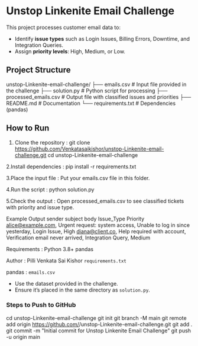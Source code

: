 # Unstop Linkenite Email Challenge

This project processes customer email data to:
- Identify **issue types** such as Login Issues, Billing Errors, Downtime, and Integration Queries.
- Assign **priority levels**: High, Medium, or Low.

## Project Structure
unstop-Linkenite-email-challenge/
├── emails.csv # Input file provided in the challenge
├── solution.py # Python script for processing
├── processed_emails.csv # Output file with classified issues and priorities
├── README.md # Documentation
└── requirements.txt # Dependencies (pandas)

## How to Run

1. Clone the repository :
git clone https://github.com/Venkatasaikishor/unstop-Linkenite-email-challenge.git 
cd unstop-Linkenite-email-challenge
   
2.Install dependencies :
pip install -r requirements.txt

3.Place the input file :
Put your emails.csv file in this folder.

4.Run the script :
python solution.py

5.Check the output :
Open processed_emails.csv to see classified tickets with priority and issue type.

Example Output
sender	subject	body	Issue_Type	Priority
alice@example.com,	Urgent request: system access, Unable to log in since yesterday, Login Issue,	High
diana@client.co,	Help required with account, Verification email never arrived,	Integration Query,	Medium

Requirements :
Python 3.8+
pandas

Author :
Pilli Venkata Sai Kishor
`requirements.txt`

pandas :
`emails.csv`
- Use the dataset provided in the challenge.
- Ensure it’s placed in the same directory as `solution.py`.

### Steps to Push to GitHub
cd unstop-Linkenite-email-challenge
git init
git branch -M main
git remote add origin https://github.com/<your-username>/unstop-Linkenite-email-challenge.git
git add .
git commit -m "Initial commit for Unstop Linkenite Email Challenge"
git push -u origin main
